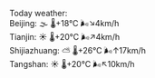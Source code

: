 Today weather:  
Beijing: 🌫  🌡️+18°C 🌬️↘4km/h  
Tianjin: ☀️   🌡️+20°C 🌬️↗4km/h  
Shijiazhuang: ⛅️  🌡️+26°C 🌬️↑17km/h  
Tangshan: ☀️   🌡️+20°C 🌬️↖10km/h  
